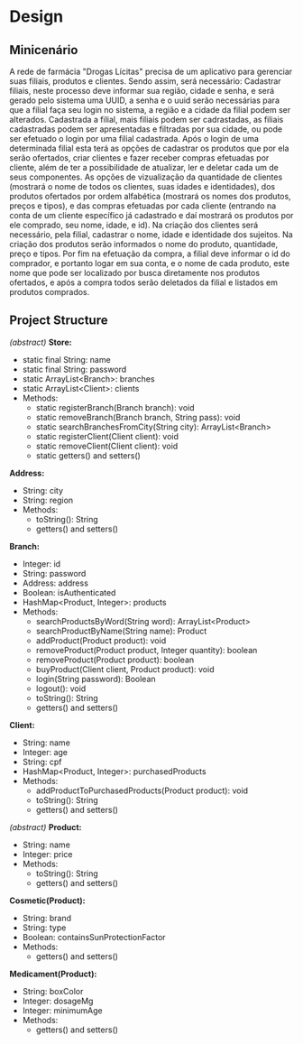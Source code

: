# Design

## Minicenário

A rede de farmácia "Drogas Lícitas" precisa de um aplicativo para gerenciar suas filiais, produtos e clientes. Sendo assim, será necessário: Cadastrar filiais, neste processo deve informar sua região, cidade e senha, e será gerado pelo sistema uma UUID, a senha e o uuid serão necessárias para que a filial faça seu login no sistema, a região e a cidade da filial podem ser alterados. Cadastrada a filial, mais filiais podem ser cadrastadas, as filiais cadastradas podem ser apresentadas e filtradas por sua cidade, ou pode ser efetuado o login por uma filial cadastrada. Após o login de uma determinada filial esta terá as opções de cadastrar os produtos que por ela serão ofertados, criar clientes e fazer receber compras efetuadas por cliente, além de ter a possibilidade de atualizar, ler e deletar cada um de seus componentes. As opções de vizualização da quantidade de clientes (mostrará o nome de todos os clientes, suas idades e identidades), dos produtos ofertados por ordem alfabética (mostrará os nomes dos produtos, preços e tipos), e das compras efetuadas por cada cliente (entrando na conta de um cliente específico já cadastrado e daí mostrará os produtos por ele comprado, seu nome, idade, e id). Na criação dos clientes será necessário, pela filial, cadastrar o nome, idade e identidade dos sujeitos. Na criação dos produtos serão informados o nome do produto, quantidade, preço e tipos. Por fim na efetuação da compra, a filial deve informar o id do comprador, e portanto logar em sua conta, e o nome de cada produto, este nome que pode ser localizado por busca diretamente nos produtos ofertados, e após a compra todos serão deletados da filial e listados em produtos comprados.

## Project Structure

*(abstract)*
**Store:**

- static final String: name
- static final String: password
- static ArrayList&#60;Branch&#62;: branches
- static ArrayList&#60;Client&#62;: clients
- Methods:
  - static registerBranch(Branch branch): void
  - static removeBranch(Branch branch, String pass): void
  - static searchBranchesFromCity(String city): ArrayList&#60;Branch&#62;
  - static registerClient(Client client): void
  - static removeClient(Client client): void
  - static getters() and setters()

**Address:**

- String: city
- String: region
- Methods:
  - toString(): String
  - getters() and setters()

**Branch:**

- Integer: id
- String: password
- Address: address
- Boolean: isAuthenticated
- HashMap<Product, Integer>: products
- Methods:
  - searchProductsByWord(String word): ArrayList&#60;Product&#62;
  - searchProductByName(String name): Product
  - addProduct(Product product): void
  - removeProduct(Product product, Integer quantity): boolean
  - removeProduct(Product product): boolean
  - buyProduct(Client client, Product product): void
  - login(String password): Boolean
  - logout(): void
  - toString(): String
  - getters() and setters()

**Client:**

- String: name
- Integer: age
- String: cpf
- HashMap<Product, Integer>: purchasedProducts
- Methods:
  - addProductToPurchasedProducts(Product product): void
  - toString(): String
  - getters() and setters()

*(abstract)*
**Product:**

- String: name
- Integer: price
- Methods:
  - toString(): String
  - getters() and setters()

**Cosmetic(Product):**

- String: brand
- String: type
- Boolean: containsSunProtectionFactor
- Methods:
  - getters() and setters()

**Medicament(Product):**

- String: boxColor
- Integer: dosageMg
- Integer: minimumAge
- Methods:
  - getters() and setters()
